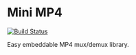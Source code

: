 Mini MP4
==========

[![Build Status](https://travis-ci.org/lieff/minimp4.svg)](https://travis-ci.org/lieff/minimp4)

Easy embeddable MP4 mux/demux library.

